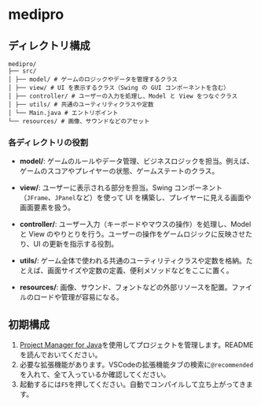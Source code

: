 # medipro

## ディレクトリ構成

```
medipro/
├── src/
│ ├── model/ # ゲームのロジックやデータを管理するクラス
│ ├── view/ # UI を表示するクラス（Swing の GUI コンポーネントを含む）
│ ├── controller/ # ユーザーの入力を処理し、Model と View をつなぐクラス
│ ├── utils/ # 共通のユーティリティクラスや定数
│ └── Main.java # エントリポイント
└── resources/ # 画像、サウンドなどのアセット
```

### 各ディレクトリの役割

- **model/**: ゲームのルールやデータ管理、ビジネスロジックを担当。例えば、ゲームのスコアやプレイヤーの状態、ゲームステートのクラス。

- **view/**: ユーザーに表示される部分を担当。Swing コンポーネント（`JFrame`、`JPanel`など）を使って UI を構築し、プレイヤーに見える画面や画面要素を扱う。

- **controller/**: ユーザー入力（キーボードやマウスの操作）を処理し、Model と View のやりとりを行う。ユーザーの操作をゲームロジックに反映させたり、UI の更新を指示する役割。

- **utils/**: ゲーム全体で使われる共通のユーティリティクラスや定数を格納。たとえば、画面サイズや定数の定義、便利メソッドなどをここに置く。

- **resources/**: 画像、サウンド、フォントなどの外部リソースを配置。ファイルのロードや管理が容易になる。

## 初期構成

1. [Project Manager for Java](https://github.com/microsoft/vscode-java-dependency?tab=readme-ov-file#project-manager-for-java)を使用してプロジェクトを管理します。README を読んでおいてください。
2. 必要な拡張機能があります。VSCodeの拡張機能タブの検索に`@recommended`を入れて、全て入っているか確認してください。
3. 起動するには`F5`を押してください。自動でコンパイルして立ち上がってきます。
